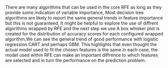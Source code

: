 There are many algprithms that can be used in the core RFE as long as they provide some indication of variable importance, Most decision tree algorithms are likely to report the same general trends in feature importance
but this is not guaranteed, It might be helpful to explore the use of diffrent algorithms wrapped by RFE and the next step we use A box whisker plot is created for the distribution of accuracy scores for each configured
wrapped algorithm,We can see the general trend of good performance with logistic regression CART and perhaps GBM. This highlights that even thought the actual model used to fit the chosen features is the same in each
case, the model used within RFE can make an important diffrence to which features are selected and in turn the performance on the prediction problem.
